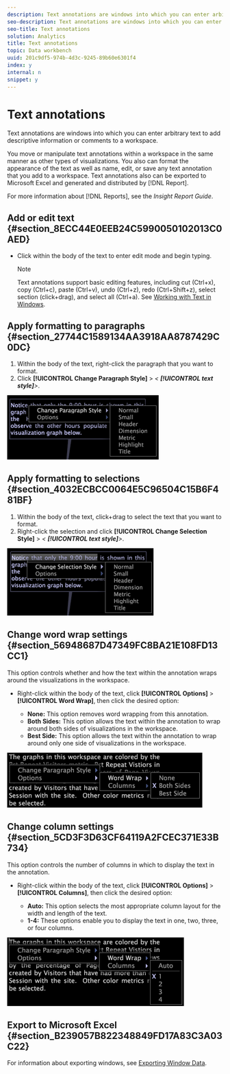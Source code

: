 ```yaml
---
description: Text annotations are windows into which you can enter arbitrary text to add descriptive information or comments to a workspace.
seo-description: Text annotations are windows into which you can enter arbitrary text to add descriptive information or comments to a workspace.
seo-title: Text annotations
solution: Analytics
title: Text annotations
topic: Data workbench
uuid: 201c9df5-974b-4d3c-9245-89b60e6301f4
index: y
internal: n
snippet: y
---
```


# Text annotations

Text annotations are windows into which you can enter arbitrary text to add descriptive information or comments to a workspace.

You move or manipulate text annotations within a workspace in the same manner as other types of visualizations. You also can format the appearance of the text as well as name, edit, or save any text annotation that you add to a workspace. Text annotations also can be exported to Microsoft Excel and generated and distributed by [!DNL Report].

For more information about [!DNL Reports], see the *Insight Report Guide*.

## Add or edit text {#section_8ECC44E0EEB24C5990050102013C0AED}

* Click within the body of the text to enter edit mode and begin typing.

  >[!NOTE]
  >
  >Text annotations support basic editing features, including cut (Ctrl+x), copy (Ctrl+c), paste (Ctrl+v), undo (Ctrl+z), redo (Ctrl+Shift+z), select section (click+drag), and select all (Ctrl+a). See [Working with Text in Windows](../../c-get-started/c-wk-win-wksp/c-work-text-win.md#concept_F1222434BF954767808E94B955945C8D).

## Apply formatting to paragraphs {#section_27744C1589134AA3918AA8787429C0DC}

1. Within the body of the text, right-click the paragraph that you want to format. 
1. Click **[!UICONTROL Change Paragraph Style]** > *< **[!UICONTROL text style]**>*.

![](assets/mnu_Text_Paragraph.png)

## Apply formatting to selections {#section_4032ECBCC0064E5C96504C15B6F481BF}

1. Within the body of the text, click+drag to select the text that you want to format. 
1. Right-click the selection and click **[!UICONTROL Change Selection Style]** > *< **[!UICONTROL text style]**>*.

![](assets/mnu_Text_Selection.png)

## Change word wrap settings {#section_56948687D47349FC8BA21E108FD13CC1}

This option controls whether and how the text within the annotation wraps around the visualizations in the workspace.

* Right-click within the body of the text, click **[!UICONTROL Options]** > **[!UICONTROL Word Wrap]**, then click the desired option:

    * **None:** This option removes word wrapping from this annotation. 
    * **Both Sides:** This option allows the text within the annotation to wrap around both sides of visualizations in the workspace. 
    * **Best Side:** This option allows the text within the annotation to wrap around only one side of visualizations in the workspace.

![](assets/mnu_Text_OptionsWrap.png)

## Change column settings {#section_5CD3F3D63CF64119A2FCEC371E33B734}

This option controls the number of columns in which to display the text in the annotation.

* Right-click within the body of the text, click **[!UICONTROL Options]** > **[!UICONTROL Columns]**, then click the desired option:

    * **Auto:** This option selects the most appropriate column layout for the width and length of the text. 
    * **1-4:** These options enable you to display the text in one, two, three, or four columns.

![](assets/mnu_Text_OptionsColumns.png)

## Export to Microsoft Excel {#section_B239057B822348849FD17A83C3A03C22}

For information about exporting windows, see [Exporting Window Data](../../c-get-started/c-wk-win-wksp/c-exp-win-data.md#concept_8DF61D64ED434CC5A499023C44197349). 
